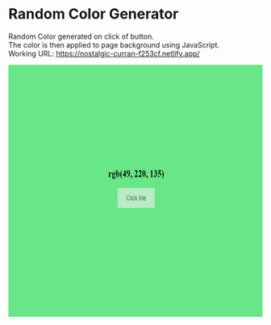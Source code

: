 # Random Color Generator

Random Color generated on click of button.   
The color is then applied to page background using JavaScript.    
Working URL: https://nostalgic-curran-f253cf.netlify.app/

<img src="./img/img.png" width="700" height="500">     
